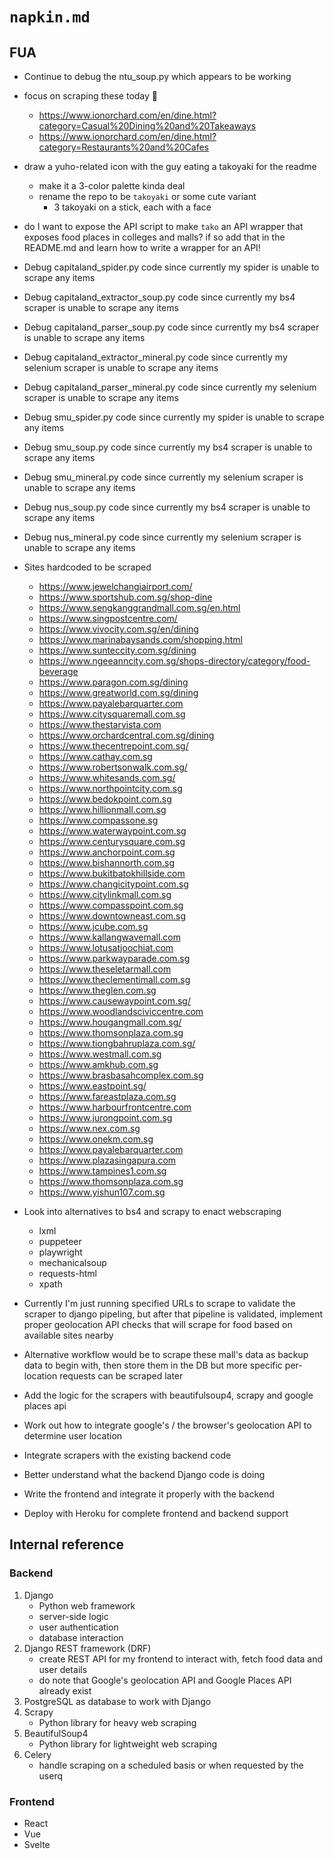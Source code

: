 # `napkin.md`

## FUA

* Continue to debug the ntu_soup.py which appears to be working

* focus on scraping these today :robot:
    * https://www.ionorchard.com/en/dine.html?category=Casual%20Dining%20and%20Takeaways
    * https://www.ionorchard.com/en/dine.html?category=Restaurants%20and%20Cafes

* draw a yuho-related icon with the guy eating a takoyaki for the readme
    * make it a 3-color palette kinda deal
    * rename the repo to be `takoyaki` or some cute variant
        * 3 takoyaki on a stick, each with a face

* do I want to expose the API script to make `tako` an API wrapper that exposes food places in colleges and malls? if so add that in the README.md and learn how to write a wrapper for an API!

* Debug capitaland_spider.py code since currently my spider is unable to scrape any items
* Debug capitaland_extractor_soup.py code since currently my bs4 scraper is unable to scrape any items
* Debug capitaland_parser_soup.py code since currently my bs4 scraper is unable to scrape any items
* Debug capitaland_extractor_mineral.py code since currently my selenium scraper is unable to scrape any items
* Debug capitaland_parser_mineral.py code since currently my selenium scraper is unable to scrape any items
* Debug smu_spider.py code since currently my spider is unable to scrape any items
* Debug smu_soup.py code since currently my bs4 scraper is unable to scrape any items
* Debug smu_mineral.py code since currently my selenium scraper is unable to scrape any items
* Debug nus_soup.py code since currently my bs4 scraper is unable to scrape any items
* Debug nus_mineral.py code since currently my selenium scraper is unable to scrape any items

* Sites hardcoded to be scraped

    * https://www.jewelchangiairport.com/
    * https://www.sportshub.com.sg/shop-dine
    * https://www.sengkanggrandmall.com.sg/en.html
    * https://www.singpostcentre.com/
    * https://www.vivocity.com.sg/en/dining
    * https://www.marinabaysands.com/shopping.html
    * https://www.sunteccity.com.sg/dining
    * https://www.ngeeanncity.com.sg/shops-directory/category/food-beverage
    * https://www.paragon.com.sg/dining
    * https://www.greatworld.com.sg/dining
    * https://www.payalebarquarter.com
    * https://www.citysquaremall.com.sg
    * https://www.thestarvista.com
    * https://www.orchardcentral.com.sg/dining
    * https://www.thecentrepoint.com.sg/
    * https://www.cathay.com.sg
    * https://www.robertsonwalk.com.sg/
    * https://www.whitesands.com.sg/
    * https://www.northpointcity.com.sg
    * https://www.bedokpoint.com.sg
    * https://www.hillionmall.com.sg
    * https://www.compassone.sg
    * https://www.waterwaypoint.com.sg
    * https://www.centurysquare.com.sg
    * https://www.anchorpoint.com.sg
    * https://www.bishannorth.com.sg
    * https://www.bukitbatokhillside.com
    * https://www.changicitypoint.com.sg
    * https://www.citylinkmall.com.sg
    * https://www.compasspoint.com.sg
    * https://www.downtowneast.com.sg
    * https://www.jcube.com.sg
    * https://www.kallangwavemall.com
    * https://www.lotusatjoochiat.com
    * https://www.parkwayparade.com.sg
    * https://www.theseletarmall.com
    * https://www.theclementimall.com.sg
    * https://www.theglen.com.sg
    * https://www.causewaypoint.com.sg/
    * https://www.woodlandsciviccentre.com
    * https://www.hougangmall.com.sg/
    * https://www.thomsonplaza.com.sg
    * https://www.tiongbahruplaza.com.sg/
    * https://www.westmall.com.sg
    * https://www.amkhub.com.sg
    * https://www.brasbasahcomplex.com.sg
    * https://www.eastpoint.sg/
    * https://www.fareastplaza.com.sg
    * https://www.harbourfrontcentre.com
    * https://www.jurongpoint.com.sg
    * https://www.nex.com.sg
    * https://www.onekm.com.sg
    * https://www.payalebarquarter.com
    * https://www.plazasingapura.com
    * https://www.tampines1.com.sg
    * https://www.thomsonplaza.com.sg
    * https://www.yishun107.com.sg

* Look into alternatives to bs4 and scrapy to enact webscraping
    * lxml
    * puppeteer
    * playwright
    * mechanicalsoup
    * requests-html
    * xpath

* Currently I'm just running specified URLs to scrape to validate the scraper to django pipeling, but after that pipeline is validated, implement proper geolocation API checks that will scrape for food based on available sites nearby
* Alternative workflow would be to scrape these mall's data as backup data to begin with, then store them in the DB but more specific per-location requests can be scraped later
* Add the logic for the scrapers with beautifulsoup4, scrapy and google places api
* Work out how to integrate google's / the browser's geolocation API to determine user location
* Integrate scrapers with the existing backend code
* Better understand what the backend Django code is doing 
* Write the frontend and integrate it properly with the backend
* Deploy with Heroku for complete frontend and backend support

## Internal reference

### Backend

1. Django
    * Python web framework
    * server-side logic
    * user authentication
    * database interaction
2. Django REST framework (DRF)
    * create REST API for my frontend to interact with, fetch food data and user details
    * do note that Google's geolocation API and Google Places API already exist
3. PostgreSQL as database to work with Django
4. Scrapy
    * Python library for heavy web scraping
5. BeautifulSoup4
    * Python library for lightweight web scraping
6. Celery
    * handle scraping on a scheduled basis or when requested by the userq

### Frontend

* React
* Vue
* Svelte